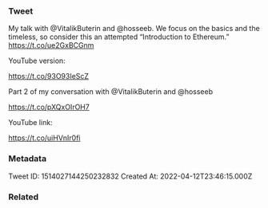 ### Tweet
My talk with ⁦⁦@VitalikButerin⁩ and ⁦@hosseeb⁩. We focus on the basics and the timeless, so consider this an attempted “Introduction to Ethereum.” https://t.co/ue2GxBCGnm

YouTube version:

https://t.co/93O93IeScZ

Part 2 of my conversation with @VitalikButerin and @hosseeb 

https://t.co/pXQxOIrOH7

YouTube link:

https://t.co/uiHVnIr0fi

### Metadata
Tweet ID: 1514027144250232832
Created At: 2022-04-12T23:46:15.000Z

### Related

